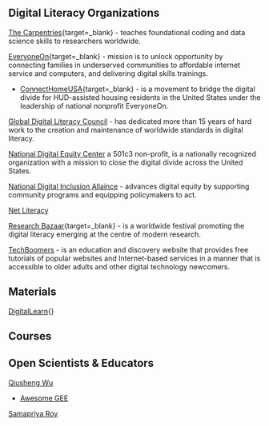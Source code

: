 ## Digital Literacy Organizations

[The Carpentries](https://carpentries.org/){target=_blank} - teaches foundational coding and data science skills to researchers worldwide.  

[EveryoneOn](https://www.everyoneon.org/ ){target=_blank} - mission is to unlock opportunity by connecting families in underserved communities to affordable internet service and computers, and delivering digital skills trainings. 

- [ConnectHomeUSA](https://connecthomeusa.org/){target=_blank} - is a movement to bridge the digital divide for HUD-assisted housing residents in the United States under the leadership of national nonprofit EveryoneOn.


[Global Digital Literacy Council](https://www.gdlcouncil.org/) -  has dedicated more than 15 years of hard work to the creation and maintenance of worldwide standards in digital literacy. 

[National Digital Equity Center](https://digitalequitycenter.org/about-us/) a 501c3 non-profit, is a nationally recognized organization with a mission to close the digital divide across the United States.

[National Digital Inclusion Allaince](https://www.digitalinclusion.org/) - advances digital equity by supporting community programs and equipping policymakers to act.

[Net Literacy](https://www.netliteracy.org/)


[Research Bazaar](https://resbaz.github.io/resbaz2021/){target=_blank} - is a worldwide festival promoting the digital literacy emerging at the centre of modern research.

[TechBoomers](https://techboomers.com/) - is an education and discovery website that provides free tutorials of popular websites and Internet-based services in a manner that is accessible to older adults and other digital technology newcomers.

## Materials

[DigitalLearn](https://www.digitallearn.org/){}

## Courses

## Open Scientists & Educators

[Qiusheng Wu](https://github.com/giswqs)
- [Awesome GEE]()

[Samapriya Roy]()